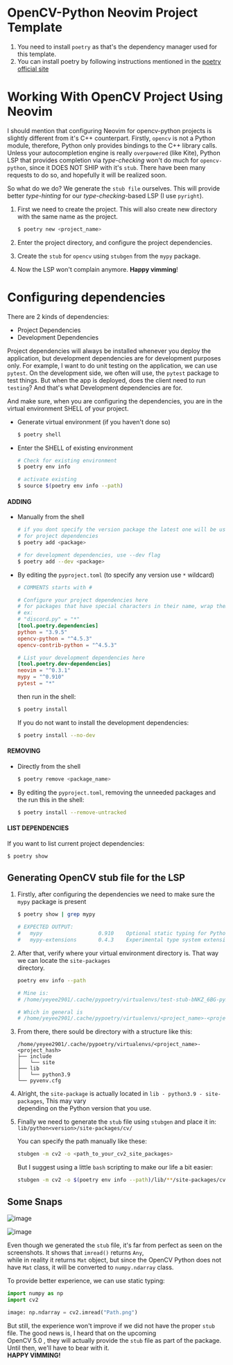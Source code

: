 # OpenCV-Python Neovim Project Template
1. You need to install `poetry` as that's the dependency manager used for this template.
2. You can install poetry by following instructions mentioned in the [poetry official site](https://python-poetry.org/)
  

# Working With OpenCV Project Using Neovim
I should mention that configuring Neovim for opencv-python projects is slightly different from it's C++
counterpart. Firstly, `opencv` is not a Python module, therefore, Python only provides bindings to the C++ library
calls. Unless your autocompletion engine is really `overpowered` (like Kite), Python LSP that provides completion
via _type-checking_ won't do much for `opencv-python`, since it DOES NOT SHIP with it's `stub`. There have been
many requests to do so, and hopefully it will be realized soon. 

So what do we do? We generate the `stub file` ourselves. This will provide better _type-hinting_ for our
_type-checking_-based LSP (I use `pyright`).

1. First we need to create the project. This will also create new directory with the same name as the project.
    ```bash
    $ poetry new <project_name>
    ```  

2. Enter the project directory, and configure the project dependencies.  

3. Create the `stub` for `opencv` using `stubgen` from the `mypy` package.

4. Now the LSP won't complain anymore.  **Happy vimming**!



# Configuring dependencies
There are 2 kinds of dependencies:
- Project Dependencies
- Development Dependencies

Project dependencies will always be installed whenever you deploy the application, but development
dependencies are for development purposes only. For example, I want to do unit testing on the application,
we can use `pytest`. On the development side, we often will use, the `pytest` package to test things.
But when the app is deployed, does the client need to run `testing`? And that's what Development dependencies
are for.

And make sure, when you are configuring the dependencies, you are in the virtual environment SHELL of your project.
* Generate virtual environment (if you haven't done so)
    ```bash
    $ poetry shell
    ```
* Enter the SHELL of existing environment
    ```bash
    # Check for existing environment
    $ poetry env info
    
    # activate existing
    $ source $(poetry env info --path)
    ```
#### ADDING
* Manually from the shell
  ```bash
  # if you dont specify the version package the latest one will be used
  # for project dependencies
  $ poetry add <package>
  
  # for development dependencies, use --dev flag
  $ poetry add --dev <package>
  ```
* By editing the `pyproject.toml` (to specify any version use `*` wildcard)
  ```toml
  # COMMENTS starts with #
  
  # Configure your project dependencies here
  # for packages that have special characters in their name, wrap them in quotes
  # ex: 
  # "discord.py" = "*"
  [tool.poetry.dependencies]
  python = "3.9.5"
  opencv-python = "^4.5.3"
  opencv-contrib-python = "^4.5.3"
  
  # List your development dependencies here
  [tool.poetry.dev-dependencies]
  neovim = "^0.3.1"
  mypy = "^0.910"
  pytest = "*"
  ```
  then run in the shell:
  ```bash
  $ poetry install
  ```
  If you do not want to install the development dependencies:
  ```bash
  $ poetry install --no-dev
  ```
  
#### REMOVING
* Directly from the shell
    ```bash
    $ poetry remove <package_name>
    ```
* By editing the `pyproject.toml`, removing the unneeded packages and the run this in the shell:
    ```bash
    $ poetry install --remove-untracked
    ```
    

#### LIST DEPENDENCIES
If you want to list current project dependencies:
```bash
$ poetry show
```

## Generating OpenCV stub file for the LSP
1. Firstly, after configuring the dependencies we need to make sure the `mypy` package is present
    ```bash
    $ poetry show | grep mypy
    
    # EXPECTED OUTPUT: 
    #   mypy                  0.910    Optional static typing for Python
    #   mypy-extensions       0.4.3    Experimental type system extensions for prog...
    ```  
    
2. After that, verify where your virtual environment directory is. That way we can locate the `site-packages`  
directory.
    ```bash
    poetry env info --path
    
    # Mine is:
    # /home/yeyee2901/.cache/pypoetry/virtualenvs/test-stub-bNKZ_6BG-py3.9
    
    # Which in general is
    # /home/yeyee2901/.cache/pypoetry/virtualenvs/<project_name>-<project_hash>
    ```
    
3. From there, there sould be directory with a structure like this:
    ```
    /home/yeyee2901/.cache/pypoetry/virtualenvs/<project_name>-<project_hash>
    ├── include
    │   └── site
    ├── lib
    │   └── python3.9
    └── pyvenv.cfg
    ```
4. Alright, the `site-package` is actually located in `lib - python3.9 - site-packages`, This may vary  
depending on the Python version that you use.

5. Finally we need to generate the `stub` file using `stubgen` and place it in:  
   `lib/python<version>/site-packages/cv/`  

   You can specify the path manually like these:
   ```bash
   stubgen -m cv2 -o <path_to_your_cv2_site_packages>
   ```  
   
   But I suggest using a little `bash` scripting to make our life a bit easier:
   ```bash
   stubgen -m cv2 -o $(poetry env info --path)/lib/**/site-packages/cv2/
   ```  
  
## Some Snaps
![image](https://user-images.githubusercontent.com/55247343/132134248-3807b2c8-c316-4c60-8a2c-edf5ddfecd73.png)

![image](https://user-images.githubusercontent.com/55247343/132134285-3c7d6544-4c04-4f66-b4ff-9942a748fe8d.png)

Even though we generated the `stub` file, it's far from perfect as seen on the screenshots. It shows that `imread()` returns `Any`,  
while in reality it returns `Mat` object, but since the OpenCV Python does not have `Mat` class, it will be converted to
`numpy.ndarray` class.

To provide better experience, we can use static typing:
```python
import numpy as np
import cv2

image: np.ndarray = cv2.imread("Path.png")
```

But still, the experience won't improve if we did not have the proper `stub` file. The good news is, I heard that on the upcoming  
OpenCV 5.0 , they will actually provide the `stub` file as part of the package. Until then, we'll have to bear with it.  
**HAPPY VIMMING!**
